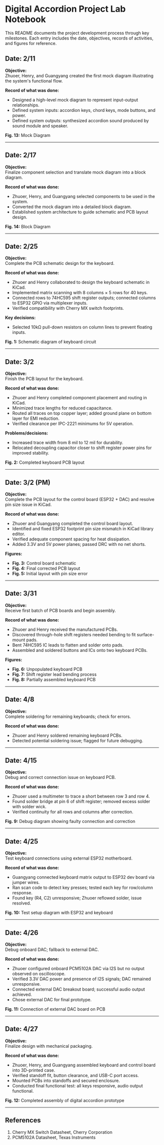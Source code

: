 # Digital Accordion Project Lab Notebook

This README documents the project development process through key milestones. Each entry includes the date, objectives, records of activities, and figures for reference.

## Date: 2/11

**Objective:**  
Zhuoer, Henry, and Guangyang created the first mock diagram illustrating the system's functional flow.

**Record of what was done:**

- Designed a high-level mock diagram to represent input-output relationships.
- Defined system inputs: accordion keys, chord keys, mode buttons, and power.
- Defined system outputs: synthesized accordion sound produced by sound module and speaker.

**Fig. 13:** Mock Diagram

---

## Date: 2/17

**Objective:**  
Finalize component selection and translate mock diagram into a block diagram.

**Record of what was done:**

- Zhuoer, Henry, and Guangyang selected components to be used in the system.
- Converted the mock diagram into a detailed block diagram.
- Established system architecture to guide schematic and PCB layout design.

**Fig. 14:** Block Diagram

---

## Date: 2/25

**Objective:**  
Complete the PCB schematic design for the keyboard.

**Record of what was done:**

- Zhuoer and Henry collaborated to design the keyboard schematic in KiCad.
- Implemented matrix scanning with 8 columns × 5 rows for 40 keys.
- Connected rows to 74HC595 shift register outputs; connected columns to ESP32 GPIO via multiplexer inputs.
- Verified compatibility with Cherry MX switch footprints.

**Key decisions:**

- Selected 10kΩ pull-down resistors on column lines to prevent floating inputs.

**Fig. 1:** Schematic diagram of keyboard circuit

---

## Date: 3/2

**Objective:**  
Finish the PCB layout for the keyboard.

**Record of what was done:**

- Zhuoer and Henry completed component placement and routing in KiCad.
- Minimized trace lengths for reduced capacitance.
- Routed all traces on top copper layer; added ground plane on bottom layer for EMI reduction.
- Verified clearance per IPC-2221 minimums for 5V operation.

**Problems/decisions:**

- Increased trace width from 8 mil to 12 mil for durability.
- Relocated decoupling capacitor closer to shift register power pins for improved stability.

**Fig. 2:** Completed keyboard PCB layout

---

## Date: 3/2 (PM)

**Objective:**  
Complete the PCB layout for the control board (ESP32 + DAC) and resolve pin size issue in KiCad.

**Record of what was done:**

- Zhuoer and Guangyang completed the control board layout.
- Identified and fixed ESP32 footprint pin size mismatch in KiCad library editor.
- Verified adequate component spacing for heat dissipation.
- Added 3.3V and 5V power planes; passed DRC with no net shorts.

**Figures:**

- **Fig. 3:** Control board schematic
- **Fig. 4:** Final corrected PCB layout
- **Fig. 5:** Initial layout with pin size error

---

## Date: 3/31

**Objective:**  
Receive first batch of PCB boards and begin assembly.

**Record of what was done:**

- Zhuoer and Henry received the manufactured PCBs.
- Discovered through-hole shift registers needed bending to fit surface-mount pads.
- Bent 74HC595 IC leads to flatten and solder onto pads.
- Assembled and soldered buttons and ICs onto two keyboard PCBs.

**Figures:**

- **Fig. 6:** Unpopulated keyboard PCB
- **Fig. 7:** Shift register lead bending process
- **Fig. 8:** Partially assembled keyboard PCB

---

## Date: 4/8

**Objective:**  
Complete soldering for remaining keyboards; check for errors.

**Record of what was done:**

- Zhuoer and Henry soldered remaining keyboard PCBs.
- Detected potential soldering issue; flagged for future debugging.

---

## Date: 4/15

**Objective:**  
Debug and correct connection issue on keyboard PCB.

**Record of what was done:**

- Zhuoer used a multimeter to trace a short between row 3 and row 4.
- Found solder bridge at pin 6 of shift register; removed excess solder with solder wick.
- Verified continuity for all rows and columns after correction.

**Fig. 9:** Debug diagram showing faulty connection and correction

---

## Date: 4/25

**Objective:**  
Test keyboard connections using external ESP32 motherboard.

**Record of what was done:**

- Guangyang connected keyboard matrix output to ESP32 dev board via jumper wires.
- Ran scan code to detect key presses; tested each key for row/column response.
- Found key (R4, C2) unresponsive; Zhuoer reflowed solder, issue resolved.

**Fig. 10:** Test setup diagram with ESP32 and keyboard

---

## Date: 4/26

**Objective:**  
Debug onboard DAC; fallback to external DAC.

**Record of what was done:**

- Zhuoer configured onboard PCM5102A DAC via I2S but no output observed on oscilloscope.
- Verified 3.3V DAC power and presence of I2S signals; DAC remained unresponsive.
- Connected external DAC breakout board; successful audio output achieved.
- Chose external DAC for final prototype.

**Fig. 11:** Connection of external DAC board on PCB

---

## Date: 4/27

**Objective:**  
Finalize design with mechanical packaging.

**Record of what was done:**

- Zhuoer, Henry, and Guangyang assembled keyboard and control board into 3D-printed case.
- Verified standoff fit, button clearance, and USB-C port access.
- Mounted PCBs into standoffs and secured enclosure.
- Conducted final functional test: all keys responsive, audio output functional.

**Fig. 12:** Completed assembly of digital accordion prototype

---

## References

1. Cherry MX Switch Datasheet, Cherry Corporation  
2. PCM5102A Datasheet, Texas Instruments

